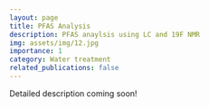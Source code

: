 ```yaml
---
layout: page
title: PFAS Analysis
description: PFAS anaylsis using LC and 19F NMR
img: assets/img/12.jpg
importance: 1
category: Water treatment
related_publications: false
---
```


Detailed description coming soon!
